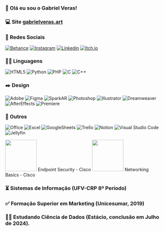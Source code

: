 ### 🧔 Olá eu sou o Gabriel Veras! 

### 💻 Site [gabrielveras.art](https://gabrielveras.art) 

### 👥 Redes Sociais

[![Behance](https://img.shields.io/badge/-Behance-blue?style=for-the-badge&logo=behance&logoColor=white)](https://www.behance.net/gabrielverasr)
[![Instagram](https://img.shields.io/badge/Instagram-E4405F?style=for-the-badge&logo=instagram&logoColor=white)](https://www.instagram.com/gabrielverasr/)
[![Linkedin](https://img.shields.io/badge/LinkedIn-0077B5?style=for-the-badge&logo=linkedin&logoColor=white)](https://www.linkedin.com/in/gabrielverasr/)
[![Itch.io](https://img.shields.io/badge/Itch-%23FF0B34.svg?style=for-the-badge&logo=Itch.io&logoColor=white)](https://gabrielverasr.itch.io/) 

### 👨‍💻 Linguagens
![HTML5](https://img.shields.io/badge/HTML5-E34F26?style=for-the-badge&logo=html5&logoColor=white)
![Python](https://img.shields.io/badge/Python-14354C?style=for-the-badge&logo=python&logoColor=white)
![PHP](https://img.shields.io/badge/PHP-777BB4?style=for-the-badge&logo=php&logoColor=white)
![C](https://img.shields.io/badge/C-00599C?style=for-the-badge&logo=c&logoColor=white)
![C++](https://img.shields.io/badge/C%2B%2B-00599C?style=for-the-badge&logo=c%2B%2B&logoColor=white)

### ✒️ Design
![Adobe](https://img.shields.io/badge/adobe-%23FF0000.svg?style=for-the-badge&logo=adobe&logoColor=white)
![Figma](https://img.shields.io/badge/figma-%23F24E1E.svg?style=for-the-badge&logo=figma&logoColor=white)
![SparkAR](https://img.shields.io/badge/Spark%20AR-FF5C83?style=for-the-badge&logo=SparkAR&logoColor=white)
![Photoshop](https://aleen42.github.io/badges/src/photoshop.svg)
![Illustrator](https://aleen42.github.io/badges/src/illustrator.svg)
![Dreamweaver](https://aleen42.github.io/badges/src/dreamweaver.svg)
![AfterEffects](https://aleen42.github.io/badges/src/after_effects.svg)
![Premiere](https://aleen42.github.io/badges/src/premiere.svg)

### 📄 Outros

![Office](https://img.shields.io/badge/Microsoft_Office-D83B01?style=for-the-badge&logo=microsoft-office&logoColor=white)
![Excel](https://img.shields.io/badge/Microsoft_Excel-217346?style=for-the-badge&logo=microsoft-excel&logoColor=white)
![GoogleSheets](https://img.shields.io/badge/Google%20Sheets-34A853?style=for-the-badge&logo=google-sheets&logoColor=white)
![Trello](https://img.shields.io/badge/Trello-0052CC?style=for-the-badge&logo=trello&logoColor=white)
![Notion](https://img.shields.io/badge/Notion-000000?style=for-the-badge&logo=notion&logoColor=white)
![Visual Studio Code](https://img.shields.io/badge/Visual%20Studio%20Code-0078d7.svg?style=for-the-badge&logo=visual-studio-code&logoColor=white)
![Jellyfin](https://img.shields.io/badge/jellyfin-%23000B25.svg?style=for-the-badge&logo=Jellyfin&logoColor=00A4DC)

[<img src="https://images.credly.com/size/220x220/images/0ca5f542-fb5e-4a22-9b7a-c1a1ce4c3db7/EndpointSecurity.png" width="100" height="100">](https://www.credly.com/badges/a70943e8-3348-450a-b8a5-fd50e811a96b/public_url) Endpoint Security - Cisco
[<img src="https://images.credly.com/images/5bdd6a39-3e03-4444-9510-ecff80c9ce79/image.png" width="100" height="100">](https://www.credly.com/badges/a70943e8-3348-450a-b8a5-fd50e811a96b/public_url) 
Networking Basics - Cisco

### ⏳ Sistemas de Informação (UFV-CRP 8º Período)

### ✅ Formação Superior em Marketing (Unicesumar, 2019)

### 🧑‍🎓 Estudando Ciência de Dados (Estácio, conclusão em Julho de 2024).
